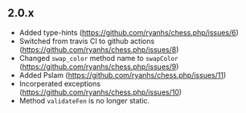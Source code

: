 ## 2.0.x
- Added type-hints (https://github.com/ryanhs/chess.php/issues/6)
- Switched from travis CI to github actions (https://github.com/ryanhs/chess.php/issues/8)
- Changed `swap_color` method name to `swapColor` (https://github.com/ryanhs/chess.php/issues/9)
- Added Pslam (https://github.com/ryanhs/chess.php/issues/11)
- Incorperated exceptions (https://github.com/ryanhs/chess.php/issues/10)
- Method `validateFen` is no longer static.
